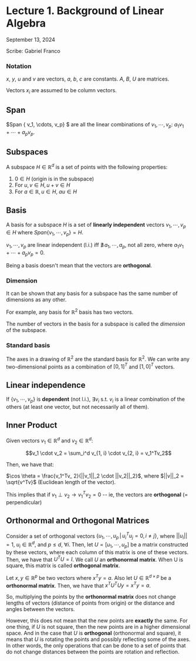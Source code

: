 # Lecture 1. Background of Linear Algebra

September 13, 2024

Scribe: Gabriel Franco

### Notation

$x$, $y$, $u$ and $v$ are vectors, $a$, $b$, $c$ are constants. $A$, $B$, $U$ are matrices.

Vectors $x_i$ are assumed to be column vectors. 

## Span

$Span \{ v_1, \cdots, v_p\} $ are all the linear combinations of $v_1, \cdots, v_p$: $a_1v_1 + \cdots + a_pv_p$.

## Subspaces

A subspace $H \in \mathbb{R}^d$ is a set of points with the following properties:
1) $0 \in H$ (origin is in the subspace)
2) For $u, v \in H, u + v \in H$ 
3) For $a \in \mathbb{R}, u \in H$, $au \in H$

## Basis

A basis for a subspace $H$ is a set of **linearly independent** vectors $v_1, \cdots, v_p \in H$ where $Span\{v_1, \cdots, v_p\} = H$.

$v_1, \cdots, v_p$ are linear independent (l.i.) iff $\nexists\, a_1, \cdots, a_p$, not all zero, where $a_1v_1 + \cdots + a_pv_p = 0$.

Being a basis doesn't mean that the vectors are **orthogonal**.

### Dimension

It can be shown that any basis for a subspace has the same number of dimensions as any other.   

For example, any basis for $\mathbb{R}^2$ basis has two vectors.

The number of vectors in the basis for a subspace is called the _dimension_ of the subspace.

### Standard basis

The axes in a drawing of $\mathbb{R}^2$ are the standard basis for $\mathbb{R}^2$. We can write any two-dimensional points as a combination of $[0, 1]^T$ and $[1, 0]^T$ vectors.


## Linear independence

If $\{v_1, \cdots, v_p\}$ is **dependent** (not l.i.), $\exists v_i$ s.t. $v_i$ is a linear combination of the others (at least one vector, but not necessarily all of them).

## Inner Product

Given vectors $v_1 \in \mathbb{R}^d$ and $v_2 \in \mathbb{R}^d$:

$$v_1 \cdot v_2 = \sum_i^d v_{1, i} \cdot v_{2, i} = v_1^Tv_2$$

Then, we have that:

$\cos \theta = \frac{v_1^Tv_ 2}{||v_1||_2 \cdot ||v_2||_2}$, where $||v||_2 = \sqrt{v^Tv}$ (Euclidean length of the vector).

This implies that if $v_1 \perp v_2 \to v_1^Tv_2 = 0$ -- ie, the vectors are __orthogonal__ (= perpendicular)

## Orthonormal and Orthogonal Matrices 

Consider a set of orthogonal vectors $\{u_1, \cdots, u_p \,|\, u_i^Tu_j = 0, i \neq j\}$, where $||u_i|| = 1$, $u_i \in \mathbb{R}^d$, and $p \leq d$, $\forall i$. Then, let $U = [u_1, \cdots, u_p]$ be a matrix constructed by these vectors, where each column of this matrix is one of these vectors. Then, we have that $U^TU = I$. We call $U$ an **orthonormal matrix**. When U is square, this matrix is called **orthogonal matrix**.

Let $x, y \in \mathbb{R}^p$ be two vectors where $x^Ty = a$. Also let $U \in \mathbb{R}^{d \times p}$ be a **orthonormal matrix**. Then, we have that $x^TU^TUy = x^Ty = a$. 

So, multiplying the points by the **orthonormal matrix** does not change lengths of vectors (distance of points from origin) or the distance and angles between the vectors. 

However, this does not mean that the new points are **exactly** the same. For one thing, if $U$ is not square, then the new points are in a higher dimensional space.  And in the case that $U$ is **orthogonal** (orthonormal and square), it means that $U$ is rotating the points and possibly reflecting some of the axes.   In other words, the only operations that can be done to a set of points that do not change distances between the points are rotation and reflection.